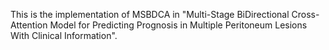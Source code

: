 This is the implementation of MSBDCA in "Multi-Stage BiDirectional Cross-Attention Model for Predicting Prognosis in Multiple Peritoneum Lesions With Clinical Information".